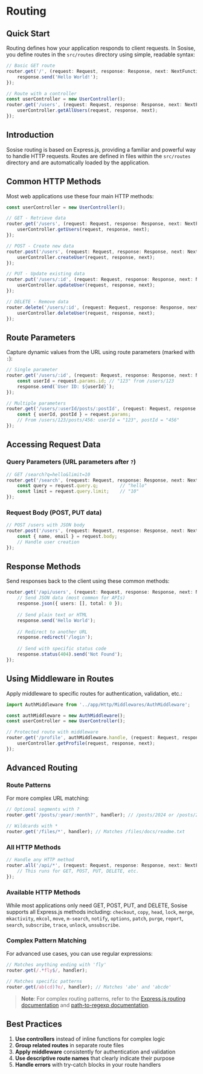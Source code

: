 # Routing

## Quick Start

Routing defines how your application responds to client requests. In Sosise, you define routes in the `src/routes` directory using simple, readable syntax:

```typescript
// Basic GET route
router.get('/', (request: Request, response: Response, next: NextFunction) => {
    response.send('Hello World!');
});

// Route with a controller
const userController = new UserController();
router.get('/users', (request: Request, response: Response, next: NextFunction) => {
    userController.getAllUsers(request, response, next);
});
```

## Introduction

Sosise routing is based on Express.js, providing a familiar and powerful way to handle HTTP requests. Routes are defined in files within the `src/routes` directory and are automatically loaded by the application.

## Common HTTP Methods

Most web applications use these four main HTTP methods:

```typescript
const userController = new UserController();

// GET - Retrieve data
router.get('/users', (request: Request, response: Response, next: NextFunction) => {
    userController.getUsers(request, response, next);
});

// POST - Create new data
router.post('/users', (request: Request, response: Response, next: NextFunction) => {
    userController.createUser(request, response, next);
});

// PUT - Update existing data
router.put('/users/:id', (request: Request, response: Response, next: NextFunction) => {
    userController.updateUser(request, response, next);
});

// DELETE - Remove data
router.delete('/users/:id', (request: Request, response: Response, next: NextFunction) => {
    userController.deleteUser(request, response, next);
});
```

## Route Parameters

Capture dynamic values from the URL using route parameters (marked with `:`):

```typescript
// Single parameter
router.get('/users/:id', (request: Request, response: Response, next: NextFunction) => {
    const userId = request.params.id; // "123" from /users/123
    response.send(`User ID: ${userId}`);
});

// Multiple parameters
router.get('/users/:userId/posts/:postId', (request: Request, response: Response, next: NextFunction) => {
    const { userId, postId } = request.params;
    // From /users/123/posts/456: userId = "123", postId = "456"
});
```

## Accessing Request Data

### Query Parameters (URL parameters after `?`)

```typescript
// GET /search?q=hello&limit=10
router.get('/search', (request: Request, response: Response, next: NextFunction) => {
    const query = request.query.q;        // "hello"
    const limit = request.query.limit;    // "10"
});
```

### Request Body (POST, PUT data)

```typescript
// POST /users with JSON body
router.post('/users', (request: Request, response: Response, next: NextFunction) => {
    const { name, email } = request.body;
    // Handle user creation
});
```

## Response Methods

Send responses back to the client using these common methods:

```typescript
router.get('/api/users', (request: Request, response: Response, next: NextFunction) => {
    // Send JSON data (most common for APIs)
    response.json({ users: [], total: 0 });
    
    // Send plain text or HTML
    response.send('Hello World');
    
    // Redirect to another URL
    response.redirect('/login');
    
    // Send with specific status code
    response.status(404).send('Not Found');
});
```

## Using Middleware in Routes

Apply middleware to specific routes for authentication, validation, etc.:

```typescript
import AuthMiddleware from '../app/Http/Middlewares/AuthMiddleware';

const authMiddleware = new AuthMiddleware();
const userController = new UserController();

// Protected route with middleware
router.get('/profile', authMiddleware.handle, (request: Request, response: Response, next: NextFunction) => {
    userController.getProfile(request, response, next);
});
```

## Advanced Routing

### Route Patterns

For more complex URL matching:

```typescript
// Optional segments with ?
router.get('/posts/:year/:month?', handler); // /posts/2024 or /posts/2024/12

// Wildcards with *
router.get('/files/*', handler); // Matches /files/docs/readme.txt
```

### All HTTP Methods

```typescript
// Handle any HTTP method
router.all('/api/*', (request: Request, response: Response, next: NextFunction) => {
    // This runs for GET, POST, PUT, DELETE, etc.
});
```

### Available HTTP Methods

While most applications only need GET, POST, PUT, and DELETE, Sosise supports all Express.js methods including: `checkout`, `copy`, `head`, `lock`, `merge`, `mkactivity`, `mkcol`, `move`, `m-search`, `notify`, `options`, `patch`, `purge`, `report`, `search`, `subscribe`, `trace`, `unlock`, `unsubscribe`.

### Complex Pattern Matching

For advanced use cases, you can use regular expressions:

```typescript
// Matches anything ending with 'fly'
router.get(/.*fly$/, handler);

// Matches specific patterns
router.get(/ab(cd)?e/, handler); // Matches 'abe' and 'abcde'
```

> **Note**: For complex routing patterns, refer to the [Express.js routing documentation](https://expressjs.com/en/guide/routing.html) and [path-to-regexp documentation](https://www.npmjs.com/package/path-to-regexp).

## Best Practices

1. **Use controllers** instead of inline functions for complex logic
2. **Group related routes** in separate route files
3. **Apply middleware** consistently for authentication and validation
4. **Use descriptive route names** that clearly indicate their purpose
5. **Handle errors** with try-catch blocks in your route handlers